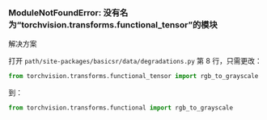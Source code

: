 ### ModuleNotFoundError: 没有名为“torchvision.transforms.functional_tensor”的模块
解决方案

打开 `path/site-packages/basicsr/data/degradations.py` 第 8 行，只需更改：

```python
from torchvision.transforms.functional_tensor import rgb_to_grayscale
```
到：

```python
from torchvision.transforms.functional import rgb_to_grayscale
```